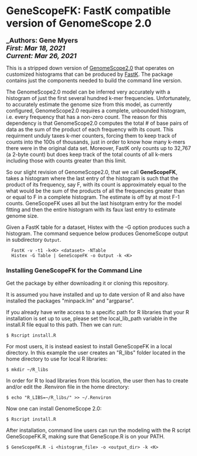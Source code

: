 # GeneScopeFK: FastK compatible version of GenomeScope 2.0
 
<font size ="4">**_Authors:  Gene Myers**<br>
**_First:   Mar 18, 2021_**<br>
**_Current: Mar 26, 2021_**</font>


This is a stripped down version of [GenomeScope2.0](https://github.com/tbenavi1/genomescope2.0) that operates on customized
histograms that can be produced by [FastK](https://github.com/thegenemyers/FASTK).  The package contains just the components needed
to build the command line version.

The GenomeScope2.0 model can be inferred very accurately with a histogram of just the
first several hundred k-mer frequencies.  Unfortunately, to accurately estimate the genome size from this model, as currently configured,
GenomeScope2.0 requires a complete, unbounded histogram, i.e. every frequency that has a non-zero
count.  The reason for this
dependency is that GenomeScope2.0 computes the total # of base pairs of data as the sum of the
product of each frequency with its count.  This requirment unduly taxes k-mer
counters, forcing them to keep track of counts into the 100s of thousands, just
in order to know how many k-mers there were in the original data set.
Moreover, FastK only counts up to 32,767 (a 2-byte count) but does keep track of the total
counts of all k-mers including those with counts greater than this limit.

So our slight revision of GenomeScope2.0, that we call **GeneScopeFK**, takes a histogram where the last entry of the
histogram is such that the product of its frequency, say F, with its count is approximately equal to the what would be the sum of the products of all the frequencies greater
than or equal to F in a complete histogram.  The estimate is off by at most F-1
counts.  GeneScopeFK uses all but the last hisotgram entry for the model fitting
and then the entire histogram with its faux last entry to estimate genome size.

Given a FastK table for a dataset, Histex with the -G option produces such a
histogram.  The command sequence below produces GenomeScope output in subdirectory
`Output`.

```
  FastK -v -t1 -k<K> <dataset> -NTable
  Histex -G Table | GeneScopeFK -o Output -k <K>
```
  
### Installing GeneScopeFK for the Command Line

Get the package by either downloading it or cloning this repository.

It is assumed you have installed and up to date version of R and also have
installed the packages "minpack.lm" and "argparse".

If you already have write access to a specific path for R libraries that your R installation is set up to use, please set the local_lib_path
variable in the install.R file equal to this path. Then we can run:

    $ Rscript install.R
    
For most users, it is instead easiest to install GeneScopeFK in a local directory. In this example the user creates an "R_libs" folder located in the home directory to use for local R libraries:

    $ mkdir ~/R_libs
    
In order for R to load libraries from this location, the user then has to create and/or edit the .Renviron file in the home directory:

    $ echo "R_LIBS=~/R_libs/" >> ~/.Renviron

Now one can install GenomeScope 2.0:

    $ Rscript install.R

After installation, command line users can run the modeling with the R script GeneScopeFK.R, making sure that GeneScope.R is on your PATH.

    $ GeneScopeFK.R -i <histogram_file> -o <output_dir> -k <K>
